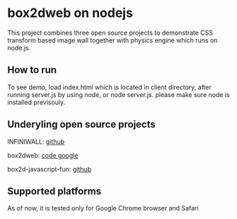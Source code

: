 box2dweb on nodejs
=======================================================

This project combines three open source projects to demonstrate CSS transform based image wall together with physics engine which runs on node.js.

## How to run
To see demo, load index.html which is located in client directory, after
running server.js by using node, or node server.js.
please make sure node is installed previsouly.

## Underyling open source projects
INFINIWALL: [github](https://github.com/cubiq/infiniwall.git)

box2dweb: [code google](code.google.com/p/box2dweb)

box2d-javascript-fun: [github](https://github.com/sethladd/box2d-javascript-fun/)

## Supported platforms
As of now, it is tested only for Google Chrome browser and Safari
